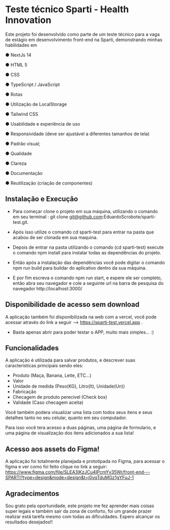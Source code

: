 
# Teste técnico Sparti - Health Innovation

Este projeto foi desenvolvido como parte de um teste técnico para a vaga de estágio em desenvolvimento front-end na Sparti, demonstrando minhas habilidades em

● NextJs 14

● HTML 5

● CSS

● TypeScript / JavaScript

● Rotas

● Utilização de LocalStorage

● Tailwind CSS

● Usabilidade e experiência de uso

● Responsividade (deve ser ajustável a diferentes tamanhos de tela)

● Padrão visual;

● Qualidade

● Clareza

● Documentação

● Reutilização (criação de componentes) 




## Instalação e Execução

- Para começar clone o projeto em sua máquina, utilizando o comando em seu terminal : 
    git clone git@github.com:EduardoScrobote/sparti-test.git.

- Após isso utilize o comando cd sparti-test para entrar na pasta que acabou de ser clonada em sua maquina.
- Depois de entrar na pasta utilizando o comando (cd sparti-test) execute o comando
    npm install para instalar todas as dependências do projeto.
- Então após a instalação das dependências você pode digitar o comando npm run build para buildar do aplicativo dentro da sua máquina.
- E por fim escreva o comando npm run start, e espere ele ser completo, então abra seu navegador e cole a seguinte url na barra de pesquisa do navegador http://localhost:3000/


## Disponibilidade de acesso sem download

A aplicação também foi disponibilizada na web com a vercel, você pode acessar através do link a seguir --> https://sparti-test.vercel.app .

- Basta apenas abrir para poder testar o APP, muito mais simples... :)
## Funcionalidades

A aplicação é utilizada para salvar produtos, e descrever suas caracteristicas principais sendo eles: 

- Produto (Maça, Banana, Leite, ETC...)
- Valor
- Unidade de medida (Peso(KG), Litro(lt), Unidade(Un))
- Fabricação
- Checagem de produto perecivel (Check box)
- Validade (Caso checagem aceita)

Você também podera visualizar uma lista com todos seus itens e seus detalhes tanto no seu celular, quanto em seu computador.

Para isso você tera acesso a duas páginas, uma página de formulario, e uma página de visualização dos itens adicionados a sua lista!

## Acesso aos assets do Figma!

A aplicação foi totalmente planejada e prototipada no Figma, para acessar o figma e ver como foi feito clique no link a seguir: https://www.figma.com/file/SLEA3lKzJCu4IPcmYv35Wr/front-end---SPARTI?type=design&mode=design&t=j0vqTduMGz1gYFuJ-1


## Agradecimentos

Sou grato pela oportunidade, este projeto me fez aprender mais coisas super legais e também sair da zona de conforto, foi um grande prazer realizar está taréfa mesmo com todas as dificuldades. Espero alcançar os resultados desejados!!

